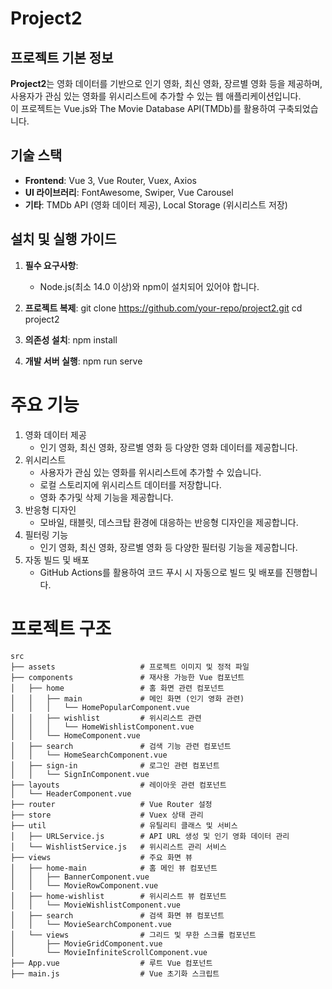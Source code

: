 # Project2

## 프로젝트 기본 정보

**Project2**는 영화 데이터를 기반으로 인기 영화, 최신 영화, 장르별 영화 등을 제공하며, 사용자가 관심 있는 영화를 위시리스트에 추가할 수 있는 웹 애플리케이션입니다.  
이 프로젝트는 Vue.js와 The Movie Database API(TMDb)를 활용하여 구축되었습니다.


## 기술 스택

- **Frontend**: Vue 3, Vue Router, Vuex, Axios
- **UI 라이브러리**: FontAwesome, Swiper, Vue Carousel
- **기타**: TMDb API (영화 데이터 제공), Local Storage (위시리스트 저장)


## 설치 및 실행 가이드

1. **필수 요구사항**:
   - Node.js(최소 14.0 이상)와 npm이 설치되어 있어야 합니다.

2. **프로젝트 복제**:
   git clone https://github.com/your-repo/project2.git
   cd project2
3. **의존성 설치**:
   npm install
4. **개발 서버 실행**:
    npm run serve

# 주요 기능

1. 영화 데이터 제공
    - 인기 영화, 최신 영화, 장르별 영화 등 다양한 영화 데이터를 제공합니다.
2. 위시리스트
    - 사용자가 관심 있는 영화를 위시리스트에 추가할 수 있습니다.
    - 로컬 스토리지에 위시리스트 데이터를 저장합니다.
    - 영화 추가및 삭제 기능을 제공합니다.
3. 반응형 디자인
    - 모바일, 태블릿, 데스크탑 환경에 대응하는 반응형 디자인을 제공합니다.
4. 필터링 기능
    - 인기 영화, 최신 영화, 장르별 영화 등 다양한 필터링 기능을 제공합니다.
4. 자동 빌드 및 배포
    - GitHub Actions를 활용하여 코드 푸시 시 자동으로 빌드 및 배포를 진행합니다.


# 프로젝트 구조

    src
    ├── assets                   # 프로젝트 이미지 및 정적 파일
    ├── components               # 재사용 가능한 Vue 컴포넌트
    │   ├── home                 # 홈 화면 관련 컴포넌트
    │   │   ├── main             # 메인 화면 (인기 영화 관련)
    │   │   │   └── HomePopularComponent.vue
    │   │   ├── wishlist         # 위시리스트 관련
    │   │   │   └── HomeWishlistComponent.vue
    │   │   └── HomeComponent.vue
    │   ├── search               # 검색 기능 관련 컴포넌트
    │   │   └── HomeSearchComponent.vue
    │   ├── sign-in              # 로그인 관련 컴포넌트
    │   │   └── SignInComponent.vue
    ├── layouts                  # 레이아웃 관련 컴포넌트
    │   └── HeaderComponent.vue
    ├── router                   # Vue Router 설정
    ├── store                    # Vuex 상태 관리
    ├── util                     # 유틸리티 클래스 및 서비스
    │   ├── URLService.js        # API URL 생성 및 인기 영화 데이터 관리
    │   └── WishlistService.js   # 위시리스트 관리 서비스
    ├── views                    # 주요 화면 뷰
    │   ├── home-main            # 홈 메인 뷰 컴포넌트
    │   │   ├── BannerComponent.vue
    │   │   └── MovieRowComponent.vue
    │   ├── home-wishlist        # 위시리스트 뷰 컴포넌트
    │   │   └── MovieWishlistComponent.vue
    │   ├── search               # 검색 화면 뷰 컴포넌트
    │   │   └── MovieSearchComponent.vue
    │   └── views                # 그리드 및 무한 스크롤 컴포넌트
    │       ├── MovieGridComponent.vue
    │       └── MovieInfiniteScrollComponent.vue
    ├── App.vue                  # 루트 Vue 컴포넌트
    ├── main.js                  # Vue 초기화 스크립트

